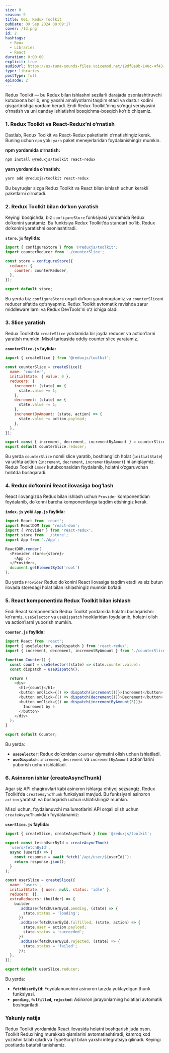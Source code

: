 ```yaml
---
size: 0
season: 9
title: 001. Redux Toolkit
pubDate: 09 Sep 2024 08:09:17
cover: /13.png
id: 2
hashtags:
  - Reux
  - Libraries
  - React
duration: 0:00:00
explicit: true
audioUrl: https://us-tuna-sounds-files.voicemod.net/19df8e9b-140c-4f43-8c0e-09c162821765-1658350707858.mp3
type: libraries
postType: full
episode: 2
---
```

Redux Toolkit — bu Redux bilan ishlashni sezilarli darajada osonlashtiruvchi kutubxona bo‘lib, eng yaxshi amaliyotlarni taqdim etadi va dastur kodini qisqartirishga yordam beradi. Endi Redux Toolkit’ning so‘nggi versiyasini o‘rnatish va uni qanday ishlatishni bosqichma-bosqich ko‘rib chiqamiz.

### 1. Redux Toolkit va React-Redux’ni o‘rnatish

Dastlab, Redux Toolkit va React-Redux paketlarini o‘rnatishingiz kerak. Buning uchun `npm` yoki `yarn` paket menejerlaridan foydalanishingiz mumkin.

**npm yordamida o‘rnatish:**
```bash
npm install @reduxjs/toolkit react-redux
```

**yarn yordamida o‘rnatish:**
```bash
yarn add @reduxjs/toolkit react-redux
```

Bu buyruqlar sizga Redux Toolkit va React bilan ishlash uchun kerakli paketlarni o‘rnatadi.

### 2. Redux Toolkit bilan do‘kon yaratish

Keyingi bosqichda, biz `configureStore` funksiyasi yordamida Redux do‘konini yaratamiz. Bu funktsiya Redux Toolkit’da standart bo‘lib, Redux do‘konini yaratishni osonlashtiradi.

**`store.js` faylida:**
```js
import { configureStore } from '@reduxjs/toolkit';
import counterReducer from './counterSlice';

const store = configureStore({
  reducer: {
    counter: counterReducer,
  },
});

export default store;
```

Bu yerda biz `configureStore` orqali do‘kon yaratmoqdamiz va `counterSlice`ni reducer sifatida qo‘shyapmiz. Redux Toolkit avtomatik ravishda zarur middleware'larni va Redux DevTools'ni o‘z ichiga oladi.

### 3. Slice yaratish

Redux Toolkit’da `createSlice` yordamida bir joyda reducer va action'larni yaratish mumkin. Misol tariqasida oddiy counter slice yaratamiz.

**`counterSlice.js` faylida:**
```js
import { createSlice } from '@reduxjs/toolkit';

const counterSlice = createSlice({
  name: 'counter',
  initialState: { value: 0 },
  reducers: {
    increment: (state) => {
      state.value += 1;
    },
    decrement: (state) => {
      state.value -= 1;
    },
    incrementByAmount: (state, action) => {
      state.value += action.payload;
    },
  },
});

export const { increment, decrement, incrementByAmount } = counterSlice.actions;
export default counterSlice.reducer;
```

Bu yerda `counterSlice` nomli slice yaratib, boshlang‘ich holat (`initialState`) va uchta action (`increment`, `decrement`, `incrementByAmount`) ni aniqlaymiz. Redux Toolkit `immer` kutubxonasidan foydalanib, holatni o‘zgaruvchan holatda boshqaradi.

### 4. Redux do‘konini React ilovasiga bog‘lash

React ilovangizda Redux bilan ishlash uchun `Provider` komponentidan foydalanib, do‘konni barcha komponentlarga taqdim etishingiz kerak.

**`index.js` yoki `App.js` faylida:**
```js
import React from 'react';
import ReactDOM from 'react-dom';
import { Provider } from 'react-redux';
import store from './store';
import App from './App';

ReactDOM.render(
  <Provider store={store}>
    <App />
  </Provider>,
  document.getElementById('root')
);
```

Bu yerda `Provider` Redux do‘konini React ilovasiga taqdim etadi va siz butun ilovada storedagi holat bilan ishlashingiz mumkin bo‘ladi.

### 5. React komponentida Redux Toolkit bilan ishlash

Endi React komponentida Redux Toolkit yordamida holatni boshqarishni ko‘ramiz. `useSelector` va `useDispatch` hooklaridan foydalanib, holatni olish va action’larni yuborish mumkin.

**`Counter.js` faylida:**
```js
import React from 'react';
import { useSelector, useDispatch } from 'react-redux';
import { increment, decrement, incrementByAmount } from './counterSlice';

function Counter() {
  const count = useSelector((state) => state.counter.value);
  const dispatch = useDispatch();

  return (
    <div>
      <h1>{count}</h1>
      <button onClick={() => dispatch(increment())}>Increment</button>
      <button onClick={() => dispatch(decrement())}>Decrement</button>
      <button onClick={() => dispatch(incrementByAmount(5))}>
        Increment by 5
      </button>
    </div>
  );
}

export default Counter;
```

Bu yerda:
- **`useSelector`**: Redux do‘konidan `counter` qiymatini olish uchun ishlatiladi.
- **`useDispatch`**: `increment`, `decrement` va `incrementByAmount` action'larini yuborish uchun ishlatiladi.

### 6. Asinxron ishlar (createAsyncThunk)

Agar siz API chaqiruvlari kabi asinxron ishlarga ehtiyoj sezsangiz, Redux Toolkit’da `createAsyncThunk` funksiyasi mavjud. Bu funksiyani asinxron `action` yaratish va boshqarish uchun ishlatishingiz mumkin.

Misol uchun, foydalanuvchi ma'lumotlarini API orqali olish uchun `createAsyncThunk`dan foydalanamiz:

**`userSlice.js` faylida:**
```js
import { createSlice, createAsyncThunk } from '@reduxjs/toolkit';

export const fetchUserById = createAsyncThunk(
  'users/fetchById',
  async (userId) => {
    const response = await fetch(`/api/user/${userId}`);
    return response.json();
  }
);

const userSlice = createSlice({
  name: 'users',
  initialState: { user: null, status: 'idle' },
  reducers: {},
  extraReducers: (builder) => {
    builder
      .addCase(fetchUserById.pending, (state) => {
        state.status = 'loading';
      })
      .addCase(fetchUserById.fulfilled, (state, action) => {
        state.user = action.payload;
        state.status = 'succeeded';
      })
      .addCase(fetchUserById.rejected, (state) => {
        state.status = 'failed';
      });
  },
});

export default userSlice.reducer;
```

Bu yerda:
- **`fetchUserById`**: Foydalanuvchini asinxron tarzda yuklaydigan thunk funksiyasi.
- **`pending`, `fulfilled`, `rejected`**: Asinxron jarayonlarning holatlari avtomatik boshqariladi.

### Yakuniy natija

Redux Toolkit yordamida React ilovasida holatni boshqarish juda oson. Toolkit Redux’ning murakkab qismlarini avtomatlashtiradi, kamroq kod yozishni talab qiladi va TypeScript bilan yaxshi integratsiya qilinadi.
Keyingi postlarda batafsil tanishamiz.